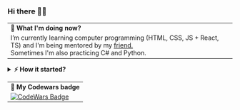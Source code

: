 ### Hi there 👋🏻

<table>
  <tr>
    <td><strong>🌱 What I'm doing now?</strong></td>
  </tr>
  <tr>
    <td>
        <a>I’m currently learning computer programming (HTML, CSS, JS + React, TS) and I'm being mentored by my <a href="https://github.com/karniv00l/" target="_blank">friend.</a>
        <br><a>Sometimes I'm also practicing C# and Python.</a>
    </td>
  </tr>
</table>

<details>
  <summary><strong>⚡ How it started?</strong></summary>
  <table>
    <tr>
      <td colspan="3">
        <a>While studying at the <a href="https://www.wojsko-polskie.pl/law/en/">academy</a>, I worked on various 3D projects using software such as Solid Edge, 3ds Max, Photoshop, and later, Blender and Gimp. During that time, I was also deeply passionate about computer games. At a certain point, I combined my 3D modeling skills with my knowledge of the Men of War game's scripting language. This resulted in the creation of an add-on that introduced a new campaign and numerous new models. You can still find it online under the name 'Polish Army Mod 1939-1945.'</a><br>
        <br>
        <a>In 2012, I developed an application using C# and the XNA framework as part of my master's thesis. The application was titled 'A Project for Computer Support in the Teaching Process of the F-16C/D Aircraft.' Unfortunately, I am unable to share it with you due to sensitive data contained within. However, I can showcase certain aspects of it:</a>
      </td>
    </tr>
    <tr>
      <td><img src="https://github.com/VillageR88/VillageR88/blob/main/projekt_pic1.jpg"></td>
      <td><img src="https://github.com/VillageR88/VillageR88/blob/main/projekt_pic2.jpg"></td>
      <td><img src="https://github.com/VillageR88/VillageR88/blob/main/projekt_pic3.jpg"></td>
    </tr>
    <tr>
      <td colspan="3">
        <div><a>Click on the images to see animation</a></div>
      </td>
    </tr>
    <tr>
      <td><a href="https://github.com/VillageR88/VillageR88/blob/main/AGM-65.gif" target="_blank"><img src="https://github.com/VillageR88/VillageR88/blob/main/AGM-65.jpg" alt="Animated image"></a></td>
      <td><a href="https://github.com/VillageR88/VillageR88/blob/main/GBU 12.gif" target="_blank"><img src="https://github.com/VillageR88/VillageR88/blob/main/GBU 12.jpg" alt="Animated image"></a></td>
      <td><a href="https://github.com/VillageR88/VillageR88/blob/main/GBU 24.gif" target="_blank"><img src="https://github.com/VillageR88/VillageR88/blob/main/GBU 24.jpg" alt="Animated image"></a></td>
    </tr>
    <tr>
      <td><a href="https://github.com/VillageR88/VillageR88/blob/main/AIM-120.gif" target="_blank"><img src="https://github.com/VillageR88/VillageR88/blob/main/AIM-120.jpg" alt="Animated image"></a></td>
      <td><a href="https://github.com/VillageR88/VillageR88/blob/main/AIM-9.gif" target="_blank"><img src="https://github.com/VillageR88/VillageR88/blob/main/AIM-9.jpg" alt="Animated image"></a></td>
    </tr>
  </table>
</details>


<table>
  <tr>
    <td><a><strong>🧙 My Codewars badge</strong></a></td>
    </tr>
    <tr>
    <td><a href="https://www.codewars.com/users/VillageR./" rel="nofollow"><img src="https://camo.githubusercontent.com/968cddcc97104ceaf683f5d3f106a8b7435291f17bcb0c2e7883db5daa31281e/68747470733a2f2f7777772e636f6465776172732e636f6d2f75736572732f56696c6c616765522e2f6261646765732f6c61726765" alt="CodeWars Badge" data-canonical-src="https://www.codewars.com/users/VillageR./badges/large" style="max-width: 100%;"></a></td></tbody></table>
  </tr>
  </table>

 <!--
**VillageR88/VillageR88** is a ✨ _special_ ✨ repository because its `README.md` (this file) appears on your GitHub profile.

Here are some ideas to get you started:

- 🔭 I’m currently working on ...
- 🌱 I’m currently learning ...
- 👯 I’m looking to collaborate on ...
- 🤔 I’m looking for help with ...
- 💬 Ask me about ...
- 📫 How to reach me: ...
- 😄 Pronouns: ...
- ⚡ Fun fact: ...
-->
